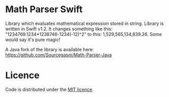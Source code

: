 # Math Parser Swift
Library which evaluates mathematical expression stored in string. Library is written in Swift v1.2.
It changes something like this: "1234769.1234*1238746-1234(-12)^2" to this: 1,529,565,134,839.26. Some would say it's pure magic!

A Java fork of the library is available here: https://github.com/Sourcegasm/Math-Parser-Java

# Licence
Code is distributed under the <a href="https://github.com/Sourcegasm/Math-Parser/blob/master/LICENSE">MIT licence</a>.
